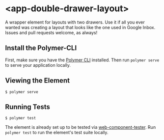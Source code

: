 # \<app-double-drawer-layout\>

A wrapper element for layouts with two drawers. Use it if all you ever wanted was creating a layout that looks like the one used in Google Inbox. Issues and pull requests welcome, as always!

## Install the Polymer-CLI

First, make sure you have the [Polymer CLI](https://www.npmjs.com/package/polymer-cli) installed. Then run `polymer serve` to serve your application locally.

## Viewing the Element

```
$ polymer serve
```

## Running Tests

```
$ polymer test
```

The element is already set up to be tested via [web-component-tester](https://github.com/Polymer/web-component-tester). Run `polymer test` to run the element's test suite locally.
